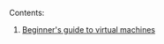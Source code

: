 Contents:
1. [Beginner's guide to virtual machines](https://github.com/dbak5/BeginnerCybersecurityGuides/blob/main/VirtualMachineSetUp.md)
